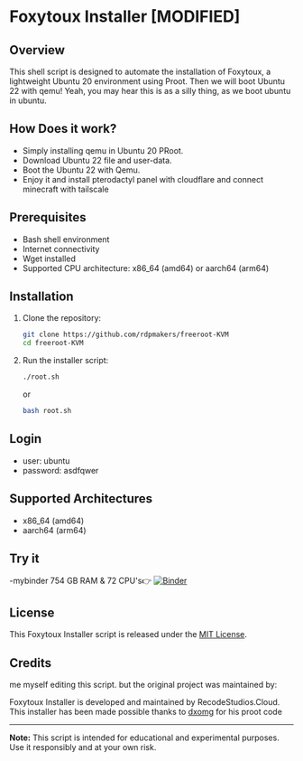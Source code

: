 # Foxytoux Installer [MODIFIED]

## Overview

This shell script is designed to automate the installation of Foxytoux, a lightweight Ubuntu 20 environment using Proot.
Then we will boot Ubuntu 22 with qemu!
Yeah, you may hear this is as a silly thing, as we boot ubuntu in ubuntu.

## How Does it work?
- Simply installing qemu in Ubuntu 20 PRoot.
- Download Ubuntu 22 file and user-data.
- Boot the Ubuntu 22 with Qemu.
- Enjoy it and install pterodactyl panel with cloudflare and connect minecraft with tailscale
  
## Prerequisites

- Bash shell environment
- Internet connectivity
- Wget installed
- Supported CPU architecture: x86_64 (amd64) or aarch64 (arm64)

## Installation

1. Clone the repository:

    ```sh
    git clone https://github.com/rdpmakers/freeroot-KVM
    cd freeroot-KVM
    ```

2. Run the installer script:

    ```sh
    ./root.sh
    ```
    or
    ```sh
    bash root.sh
    ```

## Login
- user: ubuntu
- password: asdfqwer

## Supported Architectures

- x86_64 (amd64)
- aarch64 (arm64)

## Try it
-mybinder
754 GB RAM & 72 CPU's👉 [![Binder](https://mybinder.org/badge_logo.svg)](https://mybinder.org/v2/git/https%3A%2F%2Fgithub.com%2Frdpmakers%2Ffreeroot-KVM.git/main)

## License

This Foxytoux Installer script is released under the [MIT License](LICENSE).

## Credits

me myself editing this script. but the original project was maintained by:

Foxytoux Installer is developed and maintained by RecodeStudios.Cloud.
This installer has been made possible thanks to [dxomg](https://github.com/dxomg) for his proot code

---

**Note:** This script is intended for educational and experimental purposes. Use it responsibly and at your own risk.
